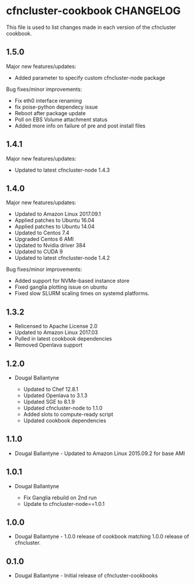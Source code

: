 cfncluster-cookbook CHANGELOG
=============================

This file is used to list changes made in each version of the cfncluster cookbook.

1.5.0
-----

Major new features/updates: 
  - Added parameter to specify custom cfncluster-node package

Bug fixes/minor improvements:
  - Fix eth0 interface renaming
  - fix poise-python dependecy issue
  - Reboot after package update
  - Poll on EBS Volume attachment status
  - Added more info on failure of pre and post install files

1.4.1
-----

Major new features/updates:

  - Updated to latest cfncluster-node 1.4.3

1.4.0
-----

Major new features/updates: 

  - Updated to Amazon Linux 2017.09.1
  - Applied patches to Ubuntu 16.04
  - Applied patches to Ubuntu 14.04
  - Updated to Centos 7.4
  - Upgraded Centos 6 AMI
  - Updated to Nvidia driver 384 
  - Updated to CUDA 9
  - Updated to latest cfncluster-node 1.4.2 

Bug fixes/minor improvements:

  - Added support for NVMe-based instance store
  - Fixed ganglia plotting issue on ubuntu 
  - Fixed slow SLURM scaling times on systemd platforms.

1.3.2
-----
  - Relicensed to Apache License 2.0
  - Updated to Amazon Linux 2017.03
  - Pulled in latest cookbook dependencies
  - Removed Openlava support

1.2.0
-----
- Dougal Ballantyne <dougalb at amazon dot com>
  - Updated to Chef 12.8.1
  - Updated Openlava to 3.1.3
  - Updated SGE to 8.1.9
  - Updated cfncluster-node to 1.1.0
  - Added slots to compute-ready script
  - Updated cookbook dependencies

1.1.0
-----
- Dougal Ballantyne <dougalb at amazon dot com> - Updated to Amazon Linux 2015.09.2 for base AMI

1.0.1
-----
- Dougal Ballantyne <dougalb at amazon dot com>
  - Fix Ganglia rebuild on 2nd run
  - Update to cfncluster-node==1.0.1

1.0.0
-----
- Dougal Ballantyne <dougalb at amazon dot com> - 1.0.0 release of cookbook matching 1.0.0 release of cfncluster.

0.1.0
-----
- Dougal Ballantyne <dougalb at amazon dot com> - Initial release of cfncluster-cookbooks

